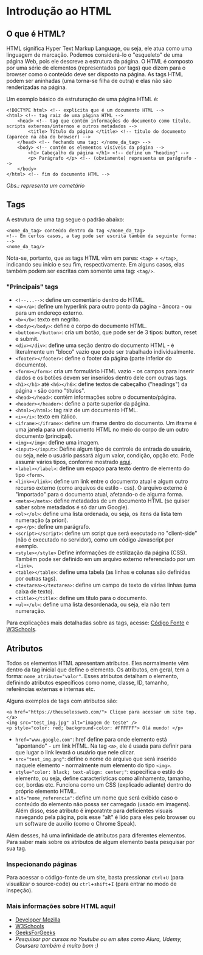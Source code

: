 # Introdução ao HTML

## O que é HTML?

HTML significa Hyper Text Markup Language, ou seja, ele atua como uma linguagem de marcação. Podemos considerá-lo o "esqueleto" de uma página Web, pois ele descreve a estrutura da página. O HTML é composto por uma série de elementos \(representados por tags\) que dizem para o browser como o conteúdo deve ser disposto na página. As tags HTML podem ser aninhadas \(uma torna-se filha de outra\) e elas não são renderizadas na página.

Um exemplo básico da estruturação de uma página HTML é:

```markup
<!DOCTYPE html> <!-- explicita que é um documento HTML -->
<html> <!-- tag raiz de uma página HTML -->
    <head> <!-- tag que contém informações do documento como título, scripts externos/internos e outros metadados -->
        <title> Título da página </title> <!-- título do documento (aparece na aba do browser) -->
    </head> <!-- fechando uma tag: </nome_da_tag> -->
    <body> <!-- contém os elementos visíveis da página -->
        <h1> Cabeçalho da página </h1> <!-- define um "heading" -->
        <p> Parágrafo </p> <!-- (obviamente) representa um parágrafo -->
    </body>
</html> <!-- fim do documento HTML -->
```

_Obs.:  representa um cometário_

## Tags

A estrutura de uma tag segue o padrão abaixo:

```markup
<nome_da_tag> conteúdo dentro da tag </nome_da_tag>
<!-- Em certos casos, a tag pode ser escrita também da seguinte forma: -->
<nome_da_tag/>
```

Nota-se, portanto, que as tags HTML vêm em pares: `<tag>` + `</tag>`, indicando seu início e seu fim, respectivamente. Em alguns casos, elas também podem ser escritas com somente uma tag: `<tag/>`.

### "Principais" tags

* `<!--...-->`: define um comentário dentro do HTML.
* `<a></a>`: define um hyperlink para outro ponto da página - âncora - ou para um endereço externo.
* `<b></b>`: texto em negrito.
* `<body></body>`: define o corpo do documento HTML.
* `<button></button>`: cria um botão, que pode ser de 3 tipos: button, reset e submit.
* `<div></div>`: define uma seção dentro do documento HTML - é literalmente um "bloco" vazio que pode ser trabalhado individualmente.
* `<footer></footer>`: define o footer da página \(parte inferior do documento\).
* `<form></form>`: cria um formulário HTML vazio - os campos para inserir dados e os botões devem ser inseridos dentro dele com outras tags.
* `<h1></h1>` até `<h6></h6>`: define textos de cabeçalho \("headings"\) da página - são como "títulos".
* `<head></head>`: contém informações sobre o documento/página.
* `<header></header>`: define a parte superior da página.
* `<html></html>`: tag raiz de um documento HTML.
* `<i></i>`: texto em itálico.
* `<iframe></iframe>`: define um iframe dentro do documento. Um iframe é uma janela para um documento HTML no meio do corpo de um outro documento \(principal\).
* `<img></img>`: define uma imagem.
* `<input></input>`: Define algum tipo de controle de entrada do usuário, ou seja, nele o usuário passará algum valor, condição, opção etc. Pode assumir vários tipos, conforme mostrado [aqui](https://www.w3schools.com/tags/att_input_type.asp). 
* `<label></label>`: define um espaço para texto dentro de elemento do tipo `<form>`.
* `<link></link>`: define um link entre o documento atual e algum outro recurso externo \(como arquivos de estilo - css\). O arquivo externo é "importado" para o documento atual, afetando-o de alguma forma.
* `<meta></meta>`: define metadados de um documento HTML \(se quiser saber sobre metadados é só dar um Google\).
* `<ol></ol>`: define uma lista ordenada, ou seja, os itens da lista tem numeração \(a priori\).
* `<p></p>`: define um parágrafo.
* `<script></script>`: define um script que será executado no "client-side" \(não é executado no servidor\), como um código Javascript por exemplo.
* `<style></style>`    Define informações de estilização da página \(CSS\). Também pode ser definido em um arquivo externo referenciado por um `<link>`.
* `<table></table>`: define uma tabela \(as linhas e colunas são definidas por outras tags\).
* `<textarea></textarea>`: define um campo de texto de várias linhas \(uma caixa de texto\).
* `<title></title>`: define um título para o documento.
* `<ul></ul>`: define uma lista desordenada, ou seja, ela não tem numeração.

Para explicações mais detalhadas sobre as tags, acesse: [Código Fonte](https://www.codigofonte.com.br/artigos/principais-tags-de-html) e [W3Schools](https://www.w3schools.com/tags/ref_byfunc.asp).

## Atributos

Todos os elementos HTML apresentam atributos. Eles normalmente vêm dentro da tag inicial que define o elemento. Os atributos, em geral, tem a forma: `nome_atributo="valor"`. Esses atributos detalham o elemento, definindo atributos específicos como nome, classe, ID, tamanho, referências externas e internas etc.

Alguns exemplos de tags com atributos são:

```markup
<a href="https://theuselessweb.com/"> Clique para acessar um site top. </a>
<img src="test_img.jpg" alt="imagem de teste" />
<p style="color: red; background-color: #FFFFFF"> Olá mundo! </p>
```

* `href="www.google.com"`: href define para onde elemento está "apontando" - um link HTML. Na tag `<a>`, ele é usada para definir para que lugar o link levará o usuário que nele clicar.
* `src="test_img.png"`: define o nome do arquivo que será inserido naquele elemento - normalmente num elemento do tipo `<img>`.
* `style="color: black; text-align: center;"`: especifica o estilo do elemento, ou seja, define características como alinhamento, tamanho, cor, bordas etc. Funciona como um CSS \(explicado adiante\) dentro do próprio elemento HTML.
* `alt="nome_referencia"`: define um nome que será exibido caso o conteúdo do elemento não possa ser carregado \(usado em imagens\). Além disso, esse atributo é imporatnte para deficientes visuais navegando pela página, pois esse "alt" é lido para eles pelo browser ou um software de auxílio \(como o Chrome Speak\).

Além desses, há uma infinidade de atributos para diferentes elementos. Para saber mais sobre os atributos de algum elemento basta pesquisar por sua tag.

### Inspecionando páginas

Para acessar o código-fonte de um site, basta pressionar `ctrl`+`U` \(para visualizar o source-code\) ou `ctrl`+`shift`+`I` \(para entrar no modo de inspeção\).

### Mais informações sobre HTML aqui!

* [Developer Mozilla](https://developer.mozilla.org/en-US/docs/Web/HTML)
* [W3Schools](https://www.w3schools.com/html/)
* [GeeksForGeeks](https://www.geeksforgeeks.org/html-introduction/)
* _Pesquisar por cursos no Youtube ou em sites como Alura, Udemy, Coursera também é muito bom :\)_

